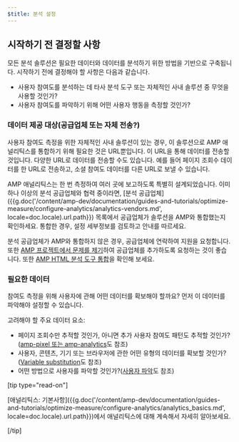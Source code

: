 ```yaml
---
$title: 분석 설정
---
```


## 시작하기 전 결정할 사항

모든 분석 솔루션은 필요한 데이터와
데이터를 분석하기 위한 방법을 기반으로 구축됩니다. 시작하기 전에 결정해야 할 사항은 다음과 같습니다.

* 사용자 참여도를 분석하는 데 타사 분석 도구 또는
자체적인 사내 솔루션 중 무엇을 사용할 것인가?
* 사용자 참여도를 파악하기 위해 어떤 사용자 행동을 측정할 것인가?

### 데이터 제공 대상(공급업체 또는 자체 전송?)

사용자 참여도 측정을 위한 자체적인 사내 솔루션이 있는 경우,
이 솔루션으로 AMP 애널리틱스를 통합하기 위해 필요한 것은 URL뿐입니다.
이 URL을 통해 데이터를 전송할 것입니다.
다양한 URL로 데이터를 전송할 수도 있습니다.
예를 들어 페이지 조회수 데이터를 한 URL로 전송하고,
소셜 참여도 데이터를 다른 URL로 보낼 수 있습니다.

AMP 애널리틱스는 한 번 측정하여 여러 곳에 보고하도록 특별히 설계되었습니다.
이미 하나 이상의 분석 공급업체와 협력 중이라면,
[분석 공급업체]({{g.doc('/content/amp-dev/documentation/guides-and-tutorials/optimize-measure/configure-analytics/analytics-vendors.md', locale=doc.locale).url.path}}) 목록에서 공급업체가 솔루션을 AMP와 통합했는지 확인하세요.
통합한 경우, 설정 세부정보를 검토하고 안내를 따르세요.

분석 공급업체가 AMP와 통합하지 않은 경우,
공급업체에 연락하여 지원을 요청합니다.
또한 [AMP 프로젝트에서 문제를 제기](https://github.com/ampproject/amphtml/issues/new)하여
공급업체를 추가하도록 요청하는 것이 좋습니다.
또한
[AMP HTML 분석 도구 통합](https://github.com/ampproject/amphtml/blob/master/extensions/amp-analytics/integrating-analytics.md)을 확인해 보세요.

### 필요한 데이터

참여도 측정을 위해 사용자에 관해 어떤 데이터를 확보해야 할까요?
먼저 이 데이터를 파악해야 설정할 수 있습니다.

고려해야 할 주요 데이터 요소:

* 페이지 조회수만 추적할 것인가, 아니면 추가 사용자 참여도 패턴도 추적할 것인가?
([amp-pixel 또는 amp-analytics](/ko/docs/analytics/analytics_basics.html#amp-pixel과-amp-analytics-중-무엇을-사용해야-할까요)도 참조)
* 사용자, 콘텐츠, 기기 또는 브라우저에 관한
어떤 유형의 데이터를 확보할 것인가?([Variable substitution](/ko/docs/analytics/analytics_basics.html#변수-치환)도 참조)
* 어떤 방법으로 사용자를 파악할 것인가?([사용자 파악](/ko/docs/analytics/analytics_basics.html#사용자-식별)도 참조)


[tip type="read-on"]

[애널리틱스: 기본사항]({{g.doc('/content/amp-dev/documentation/guides-and-tutorials/optimize-measure/configure-analytics/analytics_basics.md', locale=doc.locale).url.path}})에서 애널리틱스에 대해 계속해서 자세히 알아보세요.

[/tip]


